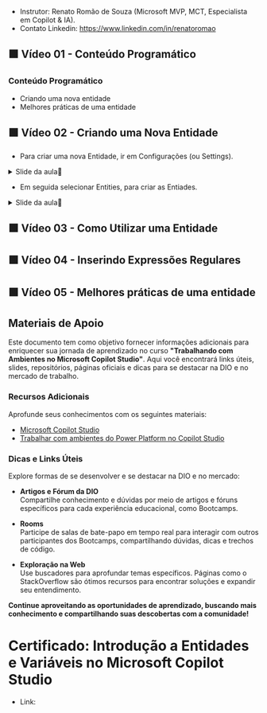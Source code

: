 - Instrutor: Renato Romão de Souza (Microsoft MVP, MCT, Especialista em Copilot & IA).
- Contato Linkedin: https://www.linkedin.com/in/renatoromao

## 🟩 Vídeo 01 - Conteúdo Programático

### Conteúdo Programático

- Criando uma nova entidade  
- Melhores práticas de uma entidade


## 🟩 Vídeo 02 - Criando uma Nova Entidade

- Para criar uma nova Entidade, ir em Configurações (ou Settings).

<details>
<summary> Slide da aula🔻</summary>
<p align="center">
    <img src="images/image.png" alt="" width="840">
</p>
</details>

- Em seguida selecionar Entities, para criar as Entiades.

<details>
<summary> Slide da aula🔻</summary>
<p align="center">
    <img src="images/image-2.png" alt="" width="840">
</p>
</details>

## 🟩 Vídeo 03 - Como Utilizar uma Entidade

## 🟩 Vídeo 04 - Inserindo Expressões Regulares

## 🟩 Vídeo 05 - Melhores práticas de uma entidade


## Materiais de Apoio

Este documento tem como objetivo fornecer informações adicionais para enriquecer sua jornada de aprendizado no curso **"Trabalhando com Ambientes no Microsoft Copilot Studio"**. Aqui você encontrará links úteis, slides, repositórios, páginas oficiais e dicas para se destacar na DIO e no mercado de trabalho.

### Recursos Adicionais

Aprofunde seus conhecimentos com os seguintes materiais:

- [Microsoft Copilot Studio](https://www.microsoft.com/pt-br/microsoft-copilot/microsoft-copilot-studio)
- [Trabalhar com ambientes do Power Platform no Copilot Studio](https://learn.microsoft.com/pt-br/microsoft-copilot-studio/environments-first-run-experience)

### Dicas e Links Úteis

Explore formas de se desenvolver e se destacar na DIO e no mercado:

- **Artigos e Fórum da DIO**  
  Compartilhe conhecimento e dúvidas por meio de artigos e fóruns específicos para cada experiência educacional, como Bootcamps.

- **Rooms**  
  Participe de salas de bate-papo em tempo real para interagir com outros participantes dos Bootcamps, compartilhando dúvidas, dicas e trechos de código.

- **Exploração na Web**  
  Use buscadores para aprofundar temas específicos. Páginas como o StackOverflow são ótimos recursos para encontrar soluções e expandir seu entendimento.

**Continue aproveitando as oportunidades de aprendizado, buscando mais conhecimento e compartilhando suas descobertas com a comunidade!**

# Certificado: Introdução a Entidades e Variáveis no Microsoft Copilot Studio

- Link: 